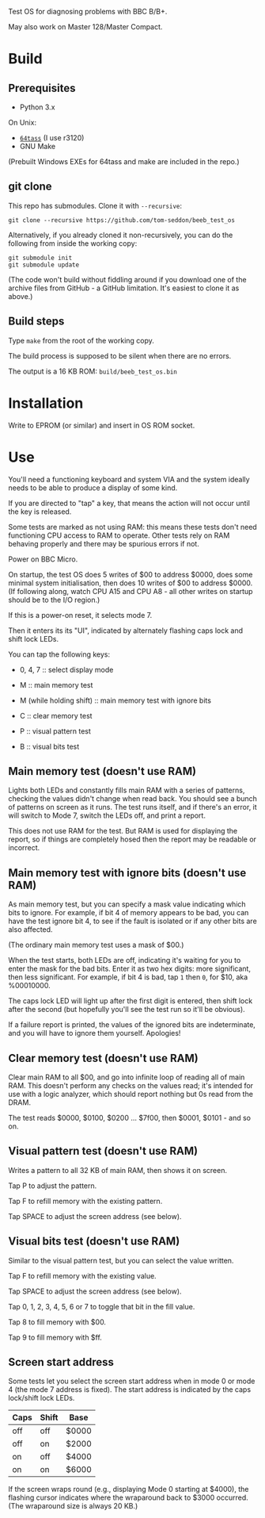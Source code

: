 Test OS for diagnosing problems with BBC B/B+.

May also work on Master 128/Master Compact.

# Build

## Prerequisites

* Python 3.x

On Unix:

* [`64tass`](http://tass64.sourceforge.net/) (I use r3120)
* GNU Make

(Prebuilt Windows EXEs for 64tass and make are included in the repo.)

## git clone

This repo has submodules. Clone it with `--recursive`:

    git clone --recursive https://github.com/tom-seddon/beeb_test_os
	
Alternatively, if you already cloned it non-recursively, you can do
the following from inside the working copy:

    git submodule init
	git submodule update

(The code won't build without fiddling around if you download one of
the archive files from GitHub - a GitHub limitation. It's easiest to
clone it as above.)

## Build steps

Type `make` from the root of the working copy.

The build process is supposed to be silent when there are no errors.

The output is a 16 KB ROM: `build/beeb_test_os.bin`

# Installation

Write to EPROM (or similar) and insert in OS ROM socket.

# Use

You'll need a functioning keyboard and system VIA and the system
ideally needs to be able to produce a display of some kind.

If you are directed to "tap" a key, that means the action will
not occur until the key is released.

Some tests are marked as not using RAM: this means these tests don't
need functioning CPU access to RAM to operate. Other tests rely on RAM
behaving properly and there may be spurious errors if not.

Power on BBC Micro.

On startup, the test OS does 5 writes of $00 to address $0000, does
some minimal system initialisation, then does 10 writes of $00 to
address $0000. (If following along, watch CPU A15 and CPU A8 - all
other writes on startup should be to the I/O region.)

If this is a power-on reset, it selects mode 7.

Then it enters its its "UI", indicated by alternately flashing caps
lock and shift lock LEDs.

You can tap the following keys:

- 0, 4, 7 :: select display mode

- M :: main memory test

- M (while holding shift) :: main memory test with ignore bits

- C :: clear memory test

- P :: visual pattern test

- B :: visual bits test

## Main memory test (doesn't use RAM)

Lights both LEDs and constantly fills main RAM with a series of
patterns, checking the values didn't change when read back. You should
see a bunch of patterns on screen as it runs. The test runs itself,
and if there's an error, it will switch to Mode 7, switch the LEDs
off, and print a report.

This does not use RAM for the test. But RAM is used for displaying the
report, so if things are completely hosed then the report may be
readable or incorrect.

## Main memory test with ignore bits (doesn't use RAM)

As main memory test, but you can specify a mask value indicating which
bits to ignore. For example, if bit 4 of memory appears to be bad, you
can have the test ignore bit 4, to see if the fault is isolated or if
any other bits are also affected.

(The ordinary main memory test uses a mask of $00.)

When the test starts, both LEDs are off, indicating it's waiting for
you to enter the mask for the bad bits. Enter it as two hex digits:
more significant, then less significant. For example, if bit 4 is bad,
tap `1` then `0`, for $10, aka %00010000.

The caps lock LED will light up after the first digit is entered, then
shift lock after the second (but hopefully you'll see the test run so
it'll be obvious).

If a failure report is printed, the values of the ignored bits are
indeterminate, and you will have to ignore them yourself. Apologies!

## Clear memory test (doesn't use RAM)

Clear main RAM to all $00, and go into infinite loop of reading all of
main RAM. This doesn't perform any checks on the values read; it's
intended for use with a logic analyzer, which should report nothing
but 0s read from the DRAM.
  
The test reads $0000, $0100, $0200 ... $7f00, then $0001, $0101 - and
so on.

## Visual pattern test (doesn't use RAM)

Writes a pattern to all 32 KB of main RAM, then shows it on screen.

Tap P to adjust the pattern.

Tap F to refill memory with the existing pattern.

Tap SPACE to adjust the screen address (see below).

## Visual bits test (doesn't use RAM)

Similar to the visual pattern test, but you can select the value
written.

Tap F to refill memory with the existing value.

Tap SPACE to adjust the screen address (see below).

Tap 0, 1, 2, 3, 4, 5, 6 or 7 to toggle that bit in the fill value.

Tap 8 to fill memory with $00.

Tap 9 to fill memory with $ff.

## Screen start address

Some tests let you select the screen start address when in mode 0 or
mode 4 (the mode 7 address is fixed). The start address is indicated
by the caps lock/shift lock LEDs.

| Caps | Shift | Base |
| --- | --- | --- |
| off | off | $0000 |
| off | on | $2000 |
| on | off | $4000 |
| on | on | $6000 |
  
If the screen wraps round (e.g., displaying Mode 0 starting at $4000),
the flashing cursor indicates where the wraparound back to $3000
occurred. (The wraparound size is always 20 KB.)

